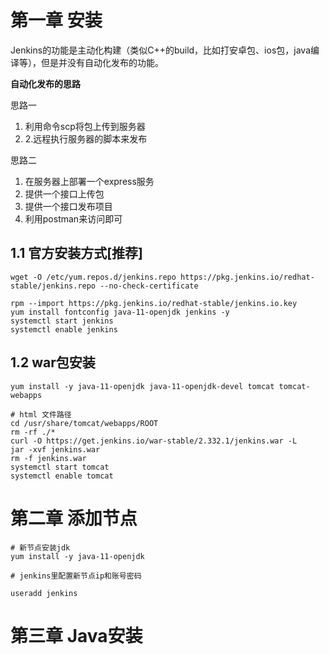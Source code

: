 # 第一章 安装

Jenkins的功能是主动化构建（类似C++的build，比如打安卓包、ios包，java编译等），但是并没有自动化发布的功能。



**自动化发布的思路**

思路一

1. 利用命令scp将包上传到服务器 
2. 2.远程执行服务器的脚本来发布

思路二

1. 在服务器上部署一个express服务
2. 提供一个接口上传包
3. 提供一个接口发布项目
4. 利用postman来访问即可



## 1.1 官方安装方式[推荐]

```shell
wget -O /etc/yum.repos.d/jenkins.repo https://pkg.jenkins.io/redhat-stable/jenkins.repo --no-check-certificate

rpm --import https://pkg.jenkins.io/redhat-stable/jenkins.io.key
yum install fontconfig java-11-openjdk jenkins -y
systemctl start jenkins
systemctl enable jenkins
```



## 1.2 war包安装

```shell
yum install -y java-11-openjdk java-11-openjdk-devel tomcat tomcat-webapps

# html 文件路径
cd /usr/share/tomcat/webapps/ROOT
rm -rf ./*
curl -O https://get.jenkins.io/war-stable/2.332.1/jenkins.war -L
jar -xvf jenkins.war
rm -f jenkins.war
systemctl start tomcat
systemctl enable tomcat
```



# 第二章 添加节点

```shell
# 新节点安装jdk
yum install -y java-11-openjdk

# jenkins里配置新节点ip和账号密码

useradd jenkins
```





# 第三章 Java安装

